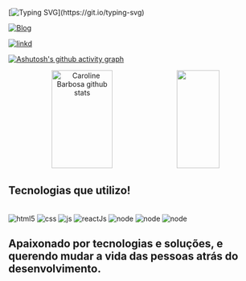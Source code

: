 
[![Typing SVG](https://readme-typing-svg.demolab.com/?lines=Hi,+I+am+Ranathan+Henrique!)](https://git.io/typing-svg)

  
[![Blog](https://img.shields.io/badge/Instagram-E4405F?style=for-the-badge&logo=instagram&logoColor=white)](https://www.instagram.com/rancwb/)

[![linkd](https://img.shields.io/badge/LinkedIn-0077B5?style=for-the-badge&logo=linkedin&logoColor=white)](https://www.linkedin.com/in/ranathan-henrique-708970206/)


[![Ashutosh's github activity graph](https://github-readme-activity-graph.cyclic.app/graph?username=RanCwb&bg_color=080808&color=ffffff&line=0171e9&point=ffffff&area=true&hide_border=true)](https://github.com/ashutosh00710/github-readme-activity-graph)


<div align="center">
  <img width="49%" height="195px" src="https://github-readme-stats.vercel.app/api?username=RanCwb&show_icons=true&count_private=true&hide_border=true&title_color=1E90FF&icon_color=FFE600&text_color=c9d1d9&bg_color=0d1117" alt="Caroline Barbosa github stats" /> 
  <img width="41%" height="195px" src="https://github-readme-stats.vercel.app/api/top-langs/?username=RanCwb&layout=compact&hide_border=true&title_color=1E90FF&text_color=c9d1d9&bg_color=0d1117" />
</div>


## Tecnologias que utilizo!

<div style="diplay: inline_block"><br/>
    <img  alt="html5" src="https://img.shields.io/badge/HTML5-E34F26?style=for-the-badge&logo=html5&logoColor=white"/>
     <img  alt="css" src="https://img.shields.io/badge/CSS3-1572B6?style=for-the-badge&logo=css3&logoColor=white"/>
      <img a alt="js" src="https://img.shields.io/badge/JavaScript-F7DF1E?style=for-the-badge&logo=javascript&logoColor=black"/>
       <img  alt="reactJs" src="https://img.shields.io/badge/React-20232A?style=for-the-badge&logo=react&logoColor=61DAFB"/>
       <img  alt="node" src="https://img.shields.io/badge/Node.js-43853D?style=for-the-badge&logo=node.js&logoColor=white"/>
     <img  alt="node" src="https://img.shields.io/badge/TypeScript-007ACC?style=for-the-badge&logo=typescript&logoColor=white"/>
    <img  alt="node" src="https://img.shields.io/badge/GitHub-100000?style=for-the-badge&logo=github&logoColor=white"/>
    
</div>

## Apaixonado por tecnologias e soluções, e querendo mudar a vida das pessoas atrás do desenvolvimento.
